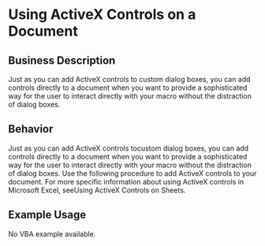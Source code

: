 # Using ActiveX Controls on a Document

## Business Description
Just as you can add ActiveX controls to custom dialog boxes, you can add controls directly to a document when you want to provide a sophisticated way for the user to interact directly with your macro without the distraction of dialog boxes.

## Behavior
Just as you can add ActiveX controls tocustom dialog boxes, you can add controls directly to a document when you want to provide a sophisticated way for the user to interact directly with your macro without the distraction of dialog boxes. Use the following procedure to add ActiveX controls to your document. For more specific information about using ActiveX controls in Microsoft Excel, seeUsing ActiveX Controls on Sheets.

## Example Usage
No VBA example available.